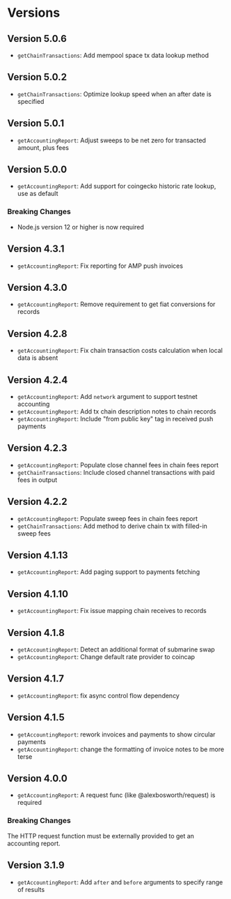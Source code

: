 # Versions

## Version 5.0.6

- `getChainTransactions`: Add mempool space tx data lookup method

## Version 5.0.2

- `getChainTransactions`: Optimize lookup speed when an after date is specified

## Version 5.0.1

- `getAccountingReport`: Adjust sweeps to be net zero for transacted amount, plus fees

## Version 5.0.0

- `getAccountingReport`: Add support for coingecko historic rate lookup, use as default

### Breaking Changes

- Node.js version 12 or higher is now required

## Version 4.3.1

- `getAccountingReport`: Fix reporting for AMP push invoices

## Version 4.3.0

- `getAccountingReport`: Remove requirement to get fiat conversions for records

## Version 4.2.8

- `getAccountingReport`: Fix chain transaction costs calculation when local data is absent

## Version 4.2.4

- `getAccountingReport`: Add `network` argument to support testnet accounting
- `getAccountingReport`: Add tx chain description notes to chain records
- `getAccountingReport`: Include "from public key" tag in received push payments

## Version 4.2.3

- `getAccountingReport`: Populate close channel fees in chain fees report
- `getChainTransactions`: Include closed channel transactions with paid fees in output

## Version 4.2.2

- `getAccountingReport`: Populate sweep fees in chain fees report
- `getChainTransactions`: Add method to derive chain tx with filled-in sweep fees

## Version 4.1.13

- `getAccountingReport`: Add paging support to payments fetching

## Version 4.1.10

- `getAccountingReport`: Fix issue mapping chain receives to records

## Version 4.1.8

-  `getAccountingReport`: Detect an additional format of submarine swap
-  `getAccountingReport`: Change default rate provider to coincap

## Version 4.1.7

- `getAccountingReport`: fix async control flow dependency

## Version 4.1.5

- `getAccountingReport`: rework invoices and payments to show circular payments
- `getAccountingReport`: change the formatting of invoice notes to be more terse

## Version 4.0.0

- `getAccountingReport`: A request func (like @alexbosworth/request) is required

### Breaking Changes

The HTTP request function must be externally provided to get an accounting
report.

## Version 3.1.9

- `getAccountingReport`: Add `after` and `before` arguments to specify range of
    results
